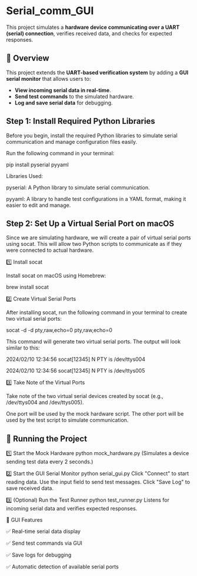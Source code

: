 # Serial_comm_GUI
This project simulates a **hardware device communicating over a UART (serial) connection**, verifies received data, and checks for expected responses.

## 📌 Overview
This project extends the **UART-based verification system** by adding a **GUI serial monitor** that allows users to:
- **View incoming serial data in real-time**.
- **Send test commands** to the simulated hardware.
- **Log and save serial data** for debugging.

## Step 1: Install Required Python Libraries

Before you begin, install the required Python libraries to simulate serial communication and manage configuration files easily.

Run the following command in your terminal:

pip install pyserial pyyaml

Libraries Used:

pyserial: A Python library to simulate serial communication.

pyyaml: A library to handle test configurations in a YAML format, making it easier to edit and manage.

## Step 2: Set Up a Virtual Serial Port on macOS

Since we are simulating hardware, we will create a pair of virtual serial ports using socat. This will allow two Python scripts to communicate as if they were connected to actual hardware.


1️⃣ Install socat

Install socat on macOS using Homebrew:

brew install socat


2️⃣ Create Virtual Serial Ports

After installing socat, run the following command in your terminal to create two virtual serial ports:

socat -d -d pty,raw,echo=0 pty,raw,echo=0

This command will generate two virtual serial ports. The output will look similar to this:

2024/02/10 12:34:56 socat[12345] N PTY is /dev/ttys004

2024/02/10 12:34:56 socat[12345] N PTY is /dev/ttys005


3️⃣ Take Note of the Virtual Ports

Take note of the two virtual serial devices created by socat (e.g., /dev/ttys004 and /dev/ttys005).

One port will be used by the mock hardware script.
The other port will be used by the test script to simulate communication.

## 🚀 Running the Project

1️⃣ Start the Mock Hardware
python mock_hardware.py
(Simulates a device sending test data every 2 seconds.)

2️⃣ Start the GUI Serial Monitor
python serial_gui.py
Click "Connect" to start reading data.
Use the input field to send test messages.
Click "Save Log" to save received data.

3️⃣ (Optional) Run the Test Runner
python test_runner.py
Listens for incoming serial data and verifies expected responses.

🎨 GUI Features

✅ Real-time serial data display

✅ Send test commands via GUI

✅ Save logs for debugging

✅ Automatic detection of available serial ports
